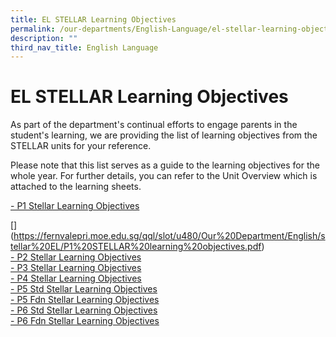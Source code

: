 ```yaml
---
title: EL STELLAR Learning Objectives
permalink: /our-departments/English-Language/el-stellar-learning-objectives/
description: ""
third_nav_title: English Language
---
```

# EL STELLAR Learning Objectives

As part of the department's continual efforts to engage parents in the student's learning, we are providing the list of learning objectives from the STELLAR units for your reference.  
  
Please note that this list serves as a guide to the learning objectives for the whole year. For further details, you can refer to the Unit Overview which is attached to the learning sheets.

<a href="/our-special-programme/ELIXiR/" target="_blank">- P1 Stellar Learning Objectives</a>

[\](https://fernvalepri.moe.edu.sg/qql/slot/u480/Our%20Department/English/stellar%20EL/P1%20STELLAR%20learning%20objectives.pdf)  
[\- P2 Stellar Learning Objectives](https://fernvalepri.moe.edu.sg/qql/slot/u480/Our%20Department/English/stellar%20EL/P2%20STELLAR%20learning%20objectives.pdf)  
[\- P3 Stellar Learning Objectives](https://fernvalepri.moe.edu.sg/qql/slot/u480/Our%20Department/English/stellar%20EL/P3%20STELLAR%20learning%20objectives.pdf)  
[\- P4 Stellar Learning Objectives](https://fernvalepri.moe.edu.sg/qql/slot/u480/Our%20Department/English/stellar%20EL/P4%20STELLAR%20learning%20objectives.pdf)  
[\- P5 Std Stellar Learning Objectives](https://fernvalepri.moe.edu.sg/qql/slot/u480/Our%20Department/English/stellar%20EL/P5Std%20STELLAR%20learning%20objectives.pdf)  
[\- P5 Fdn Stellar Learning Objectives](https://fernvalepri.moe.edu.sg/qql/slot/u480/Our%20Department/English/stellar%20EL/P5Fdn%20STELLAR%20learning%20objectives.pdf)  
[\- P6 Std Stellar Learning Objectives](https://fernvalepri.moe.edu.sg/qql/slot/u480/Our%20Department/English/stellar%20EL/P6Std%20STELLAR%20learning%20objectives.pdf)  
[\- P6 Fdn Stellar Learning Objectives](https://fernvalepri.moe.edu.sg/qql/slot/u480/Our%20Department/English/stellar%20EL/P6Fdn%20STELLAR%20learning%20objectives.pdf)